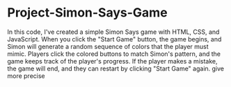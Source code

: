 # Project-Simon-Says-Game

In this code, I've created a simple Simon Says game with HTML, CSS, and JavaScript. When you click the "Start Game" button, the game begins, and Simon will generate a random sequence of colors that the player must mimic. Players click the colored buttons to match Simon's pattern, and the game keeps track of the player's progress. If the player makes a mistake, the game will end, and they can restart by clicking "Start Game" again.  give more precise
